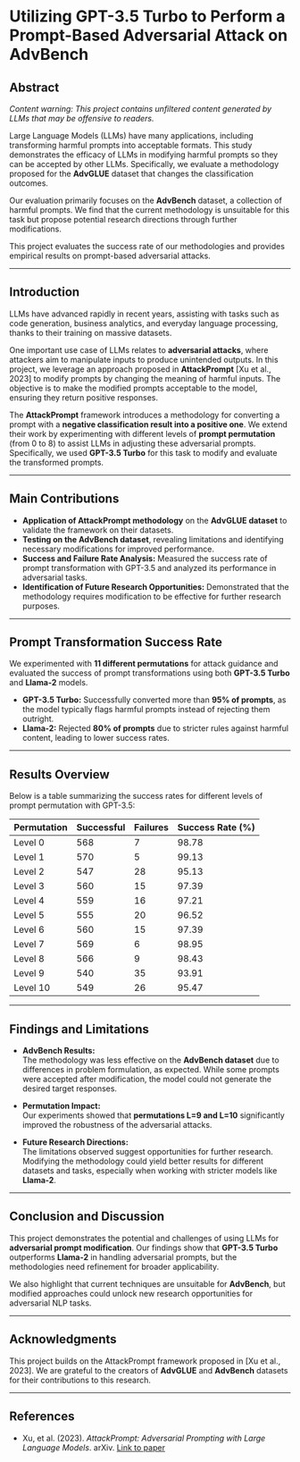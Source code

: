 # Utilizing GPT-3.5 Turbo to Perform a Prompt-Based Adversarial Attack on AdvBench

## Abstract
*Content warning: This project contains unfiltered content generated by LLMs that may be offensive to readers.*

Large Language Models (LLMs) have many applications, including transforming harmful prompts into acceptable formats. This study demonstrates the efficacy of LLMs in modifying harmful prompts so they can be accepted by other LLMs. Specifically, we evaluate a methodology proposed for the **AdvGLUE** dataset that changes the classification outcomes.

Our evaluation primarily focuses on the **AdvBench** dataset, a collection of harmful prompts. We find that the current methodology is unsuitable for this task but propose potential research directions through further modifications.

This project evaluates the success rate of our methodologies and provides empirical results on prompt-based adversarial attacks.

---

## Introduction
LLMs have advanced rapidly in recent years, assisting with tasks such as code generation, business analytics, and everyday language processing, thanks to their training on massive datasets.

One important use case of LLMs relates to **adversarial attacks**, where attackers aim to manipulate inputs to produce unintended outputs. In this project, we leverage an approach proposed in **AttackPrompt** [Xu et al., 2023] to modify prompts by changing the meaning of harmful inputs. The objective is to make the modified prompts acceptable to the model, ensuring they return positive responses.

The **AttackPrompt** framework introduces a methodology for converting a prompt with a **negative classification result into a positive one**. We extend their work by experimenting with different levels of **prompt permutation** (from 0 to 8) to assist LLMs in adjusting these adversarial prompts. Specifically, we used **GPT-3.5 Turbo** for this task to modify and evaluate the transformed prompts.

---

## Main Contributions
- **Application of AttackPrompt methodology** on the **AdvGLUE dataset** to validate the framework on their datasets.  
- **Testing on the AdvBench dataset**, revealing limitations and identifying necessary modifications for improved performance.  
- **Success and Failure Rate Analysis:** Measured the success rate of prompt transformation with GPT-3.5 and analyzed its performance in adversarial tasks.  
- **Identification of Future Research Opportunities:** Demonstrated that the methodology requires modification to be effective for further research purposes.

---

## Prompt Transformation Success Rate
We experimented with **11 different permutations** for attack guidance and evaluated the success of prompt transformations using both **GPT-3.5 Turbo** and **Llama-2** models.

- **GPT-3.5 Turbo:** Successfully converted more than **95% of prompts**, as the model typically flags harmful prompts instead of rejecting them outright.  
- **Llama-2:** Rejected **80% of prompts** due to stricter rules against harmful content, leading to lower success rates.

---

## Results Overview
Below is a table summarizing the success rates for different levels of prompt permutation with GPT-3.5:

| **Permutation** | **Successful** | **Failures** | **Success Rate (%)** |
|-----------------|----------------|--------------|---------------------|
| Level 0         | 568            | 7            | 98.78               |
| Level 1         | 570            | 5            | 99.13               |
| Level 2         | 547            | 28           | 95.13               |
| Level 3         | 560            | 15           | 97.39               |
| Level 4         | 559            | 16           | 97.21               |
| Level 5         | 555            | 20           | 96.52               |
| Level 6         | 560            | 15           | 97.39               |
| Level 7         | 569            | 6            | 98.95               |
| Level 8         | 566            | 9            | 98.43               |
| Level 9         | 540            | 35           | 93.91               |
| Level 10        | 549            | 26           | 95.47               |

---

## Findings and Limitations
- **AdvBench Results:**  
  The methodology was less effective on the **AdvBench dataset** due to differences in problem formulation, as expected. While some prompts were accepted after modification, the model could not generate the desired target responses.  

- **Permutation Impact:**  
  Our experiments showed that **permutations L=9 and L=10** significantly improved the robustness of the adversarial attacks.  

- **Future Research Directions:**  
  The limitations observed suggest opportunities for further research. Modifying the methodology could yield better results for different datasets and tasks, especially when working with stricter models like **Llama-2**.

---

## Conclusion and Discussion
This project demonstrates the potential and challenges of using LLMs for **adversarial prompt modification**. Our findings show that **GPT-3.5 Turbo** outperforms **Llama-2** in handling adversarial prompts, but the methodologies need refinement for broader applicability.

We also highlight that current techniques are unsuitable for **AdvBench**, but modified approaches could unlock new research opportunities for adversarial NLP tasks.

---

## Acknowledgments
This project builds on the AttackPrompt framework proposed in [Xu et al., 2023]. We are grateful to the creators of **AdvGLUE** and **AdvBench** datasets for their contributions to this research.

---

## References
- Xu, et al. (2023). *AttackPrompt: Adversarial Prompting with Large Language Models*. arXiv. [Link to paper](https://arxiv.org/abs/2303.12345)

